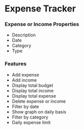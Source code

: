# Expense Tracker

### Expense or Income Properties
* Description
* Date
* Category
* Type

### Features 

* Add expense
* Add income
* Display total budget
* Display total income
* Display total expense
* Delete expense or income
* Filter by date
* Show graph on daily basis
* Filter by category
* Daily expense limit

